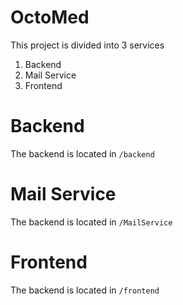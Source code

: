 # OctoMed

This project is divided into 3 services

1. Backend
2. Mail Service
3. Frontend

# Backend

The backend is located in `/backend`

# Mail Service

The backend is located in `/MailService`

# Frontend

The backend is located in `/frontend`
